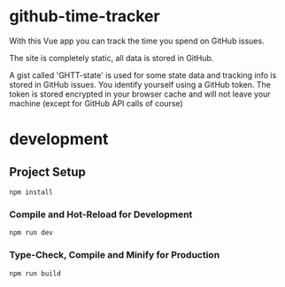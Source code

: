 # github-time-tracker

With this Vue app you can track the time you spend on GitHub issues.

The site is completely static, all data is stored in GitHub.

A gist called 'GHTT-state' is used for some state data and tracking info is stored in GitHub issues.
You identify yourself using a GitHub token.
The token is stored encrypted in your browser cache and will not leave your machine (except for GitHub API calls of
course)

# development

## Project Setup

```shell
npm install
```

### Compile and Hot-Reload for Development

```shell
npm run dev
```

### Type-Check, Compile and Minify for Production

```shell
npm run build
```
